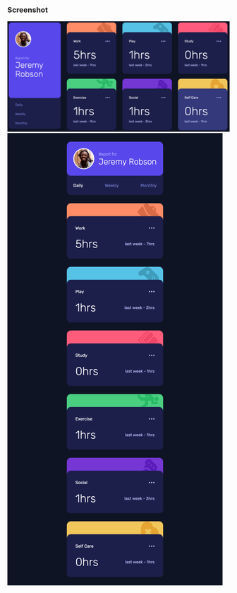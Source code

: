 ### Screenshot

![](./images/Screenshot%202024-12-10%20at%2010-18-29%20Frontend%20Mentor%20Time%20tracking%20dashboard.png)
![](./images/Screenshot%202024-12-10%20at%2010-19-02%20Frontend%20Mentor%20Time%20tracking%20dashboard.png)
